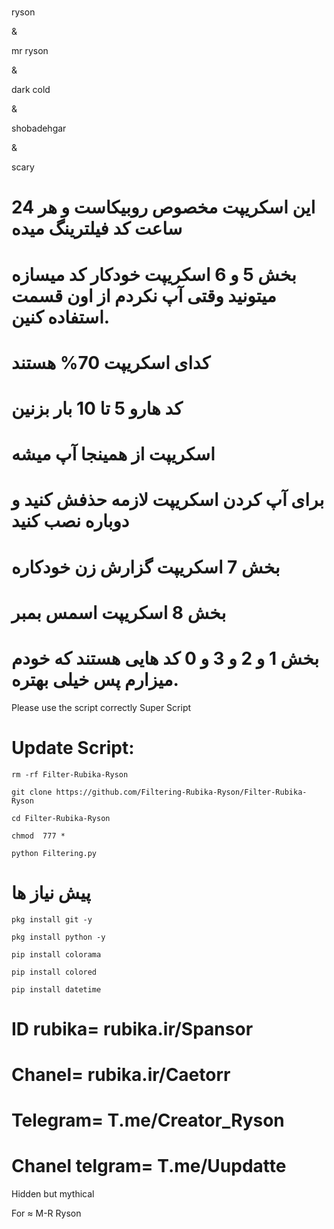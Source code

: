 # 
ryson

&

mr ryson

&

dark cold

&

shobadehgar

&

scary

# این اسکریپت مخصوص روبیکاست و هر 24 ساعت کد فیلترینگ میده
# بخش 5 و 6 اسکریپت خودکار کد میسازه میتونید وقتی آپ نکردم از اون قسمت استفاده کنین.
# کدای اسکریپت 70% هستند 
# کد هارو 5 تا 10 بار بزنین
# اسکریپت از همینجا آپ میشه
# برای آپ کردن اسکریپت لازمه حذفش کنید و دوباره نصب کنید
# بخش 7 اسکریپت گزارش زن خودکاره
# بخش 8 اسکریپت اسمس بمبر
# بخش 1 و 2 و 3 و 0 کد هایی هستند که خودم میزارم پس خیلی بهتره.
 Please use the script correctly 
Super Script

# Update Script:

`rm -rf Filter-Rubika-Ryson`



`git clone https://github.com/Filtering-Rubika-Ryson/Filter-Rubika-Ryson`



`cd Filter-Rubika-Ryson`


`chmod  777 *`


`python Filtering.py`

# پیش نیاز ها
`pkg install git -y`

`pkg install python -y`

`pip install colorama`

`pip install colored`

`pip install datetime`

# ID rubika= rubika.ir/Spansor
# Chanel= rubika.ir/Caetorr

# Telegram= T.me/Creator_Ryson


# Chanel telgram= T.me/Uupdatte


Hidden but mythical 

For ≈ M-R Ryson 
